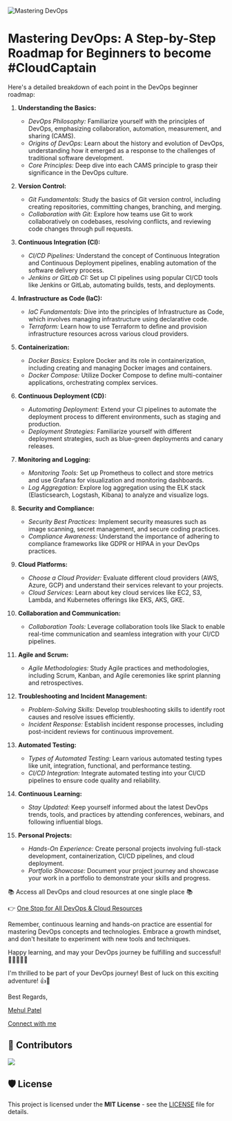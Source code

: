 ![Mastering DevOps](https://github.com/nomadicmehul/DevOps-Roadmap-2023/assets/11514627/d5578c45-3654-4d8f-8267-f1651be56b77)

# Mastering DevOps: A Step-by-Step Roadmap for Beginners to become #CloudCaptain

Here's a detailed breakdown of each point in the DevOps beginner roadmap:

1. **Understanding the Basics:**
   - *DevOps Philosophy:* Familiarize yourself with the principles of DevOps, emphasizing collaboration, automation, measurement, and sharing (CAMS).
   - *Origins of DevOps:* Learn about the history and evolution of DevOps, understanding how it emerged as a response to the challenges of traditional software development.
   - *Core Principles:* Deep dive into each CAMS principle to grasp their significance in the DevOps culture.

2. **Version Control:**
   - *Git Fundamentals:* Study the basics of Git version control, including creating repositories, committing changes, branching, and merging.
   - *Collaboration with Git:* Explore how teams use Git to work collaboratively on codebases, resolving conflicts, and reviewing code changes through pull requests.

3. **Continuous Integration (CI):**
   - *CI/CD Pipelines:* Understand the concept of Continuous Integration and Continuous Deployment pipelines, enabling automation of the software delivery process.
   - *Jenkins or GitLab CI:* Set up CI pipelines using popular CI/CD tools like Jenkins or GitLab, automating builds, tests, and deployments.

4. **Infrastructure as Code (IaC):**
   - *IaC Fundamentals:* Dive into the principles of Infrastructure as Code, which involves managing infrastructure using declarative code.
   - *Terraform:* Learn how to use Terraform to define and provision infrastructure resources across various cloud providers.

5. **Containerization:**
   - *Docker Basics:* Explore Docker and its role in containerization, including creating and managing Docker images and containers.
   - *Docker Compose:* Utilize Docker Compose to define multi-container applications, orchestrating complex services.

6. **Continuous Deployment (CD):**
   - *Automating Deployment:* Extend your CI pipelines to automate the deployment process to different environments, such as staging and production.
   - *Deployment Strategies:* Familiarize yourself with different deployment strategies, such as blue-green deployments and canary releases.

7. **Monitoring and Logging:**
   - *Monitoring Tools:* Set up Prometheus to collect and store metrics and use Grafana for visualization and monitoring dashboards.
   - *Log Aggregation:* Explore log aggregation using the ELK stack (Elasticsearch, Logstash, Kibana) to analyze and visualize logs.

8. **Security and Compliance:**
   - *Security Best Practices:* Implement security measures such as image scanning, secret management, and secure coding practices.
   - *Compliance Awareness:* Understand the importance of adhering to compliance frameworks like GDPR or HIPAA in your DevOps practices.

9. **Cloud Platforms:**
   - *Choose a Cloud Provider:* Evaluate different cloud providers (AWS, Azure, GCP) and understand their services relevant to your projects.
   - *Cloud Services:* Learn about key cloud services like EC2, S3, Lambda, and Kubernetes offerings like EKS, AKS, GKE.

10. **Collaboration and Communication:**
    - *Collaboration Tools:* Leverage collaboration tools like Slack to enable real-time communication and seamless integration with your CI/CD pipelines.

11. **Agile and Scrum:**
    - *Agile Methodologies:* Study Agile practices and methodologies, including Scrum, Kanban, and Agile ceremonies like sprint planning and retrospectives.

12. **Troubleshooting and Incident Management:**
    - *Problem-Solving Skills:* Develop troubleshooting skills to identify root causes and resolve issues efficiently.
    - *Incident Response:* Establish incident response processes, including post-incident reviews for continuous improvement.

13. **Automated Testing:**
    - *Types of Automated Testing:* Learn various automated testing types like unit, integration, functional, and performance testing.
    - *CI/CD Integration:* Integrate automated testing into your CI/CD pipelines to ensure code quality and reliability.

14. **Continuous Learning:**
    - *Stay Updated:* Keep yourself informed about the latest DevOps trends, tools, and practices by attending conferences, webinars, and following influential blogs.

15. **Personal Projects:**
    - *Hands-On Experience:* Create personal projects involving full-stack development, containerization, CI/CD pipelines, and cloud deployment.
    - *Portfolio Showcase:* Document your project journey and showcase your work in a portfolio to demonstrate your skills and progress.

📚 Access all DevOps and cloud resources at one single place 📚

👉 [One Stop for All DevOps & Cloud Resources](https://github.com/nomadicmehul/CloudCaptain)

Remember, continuous learning and hands-on practice are essential for mastering DevOps concepts and technologies. Embrace a growth mindset, and don't hesitate to experiment with new tools and techniques.

Happy learning, and may your DevOps journey be fulfilling and successful! 🚀👩‍💻👨‍💻

I'm thrilled to be part of your DevOps journey! Best of luck on this exciting adventure! 👍🚀 

Best Regards, <br>

[Mehul Patel](https://www.youtube.com/channel/UCsbKUys6gsLn0lQbkIshIIQSub_Confirmation=1) 

[Connect with me](https://bio.link/nomadicmehul)

## 🤝 Contributors 

<a href="https://github.com/nomadicmehul/DevOps-Roadmap-2023/graphs/contributors">
  <img src="https://contrib.rocks/image?repo=nomadicmehul/DevOps-Roadmap-2023" />
</a>

## 🛡️ License

This project is licensed under the **MIT License** - see the [LICENSE](LICENSE) file for details.
